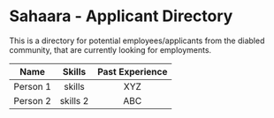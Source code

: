 
Sahaara - Applicant Directory
=====================================================

This is a directory for potential employees/applicants from the diabled community, that are currently looking for employments. 


|Name|Skills|Past Experience|
| :---: | :---: | :---: |
|Person 1|skills|XYZ|
|Person 2|skills 2|ABC|

